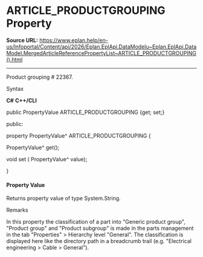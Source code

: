 # ARTICLE_PRODUCTGROUPING Property

**Source URL:** https://www.eplan.help/en-us/Infoportal/Content/api/2026/Eplan.EplApi.DataModelu~Eplan.EplApi.DataModel.MergedArticleReferencePropertyList~ARTICLE_PRODUCTGROUPING().html

---

Product grouping # 22367.

Syntax

**C#**
**C++/CLI**


public PropertyValue ARTICLE_PRODUCTGROUPING {get; set;}

public:

property PropertyValue^ ARTICLE_PRODUCTGROUPING {

   PropertyValue^ get();

   void set (    PropertyValue^ value);

}


#### Property Value

Returns property value of type System.String.

Remarks

In this property the classification of a part into "Generic product group", "Product group" and "Product subgroup" is made in the parts management in the tab "Properties" > Hierarchy level "General". The classification is displayed here like the directory path in a breadcrumb trail (e.g. "Electrical engineering > Cable > General").
